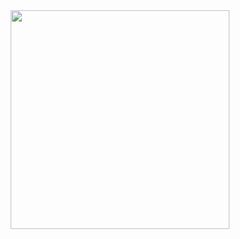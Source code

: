 <div id="header" align="center">
  <img src="https://github.com/noelianav91/noelianav91/blob/main/Post%20Instagram%20Animado%20Página%20Web%20en%20Construcción%20Gif%20Pegatina%20Llamativo%20Colorido%20Amarillo.gif" width="350"/>
</div>
